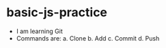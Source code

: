 # basic-js-practice

- I am learning Git 
- Commands are:
  a. Clone
  b. Add
  c. Commit
  d. Push
